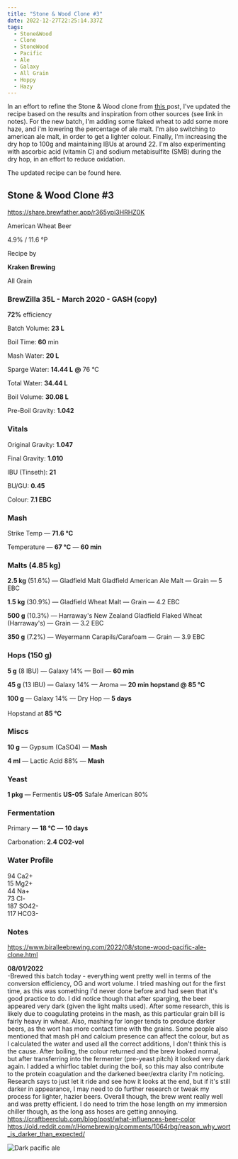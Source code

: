 ```yaml
---
title: "Stone & Wood Clone #3"
date: 2022-12-27T22:25:14.337Z
tags:
  - Stone&Wood
  - Clone
  - StoneWood
  - Pacific
  - Ale
  - Galaxy
  - All Grain
  - Hoppy
  - Hazy
---
```

I﻿n an effort to refine the Stone & Wood clone from [this ](https://krakenbrewing.netlify.app/post/2021-02-25-stone-wood-clone-2/)post, I've updated the recipe based on the results and inspiration from other sources (see link in notes). For the new batch, I'm adding some flaked wheat to add some more haze, and i'm lowering the percentage of ale malt. I'm also switching to american ale malt, in order to get a lighter colour. Finally, I'm increasing the dry hop to 100g and maintaining IBUs at around 22. I'm also experimenting with ascorbic acid (vitamin C) and sodium metabisulfite (SMB) during the dry hop, in an effort to reduce oxidation.

The updated recipe can be found here.

<!--StartFragment-->

## **Stone & Wood Clone #3**

<https://share.brewfather.app/r365ypi3HRHZ0K>

American Wheat Beer

4.9% / 11.6 °P

Recipe by

**Kraken Brewing**

All Grain

### **BrewZilla 35L - March 2020 - GASH (copy)**

**72%** efficiency

Batch Volume: **23 L**

Boil Time: **60** min

Mash Water: **20 L**

Sparge Water: **14.44 L** **@** 76 °C

Total Water: **34.44 L**

Boil Volume: **30.08 L**

Pre-Boil Gravity: **1.042**

### Vitals

Original Gravity: **1.047**

Final Gravity: **1.010**

IBU (Tinseth): **21**

BU/GU: **0.45**

Colour: **7.1 EBC** 

### Mash

Strike Temp — **71.6 °C**

Temperature — **67 °C** — **60 min**

### Malts **(4.85 kg)**

**2.5 kg** (51.6%) — Gladfield Malt Gladfield American Ale Malt — Grain — 5 EBC

**1.5 kg** (30.9%) — Gladfield Wheat Malt — Grain — 4.2 EBC

**500 g** (10.3%) — Harraway's New Zealand Gladfield Flaked Wheat (Harraway's) — Grain — 3.2 EBC

**350 g** (7.2%) — Weyermann Carapils/Carafoam — Grain — 3.9 EBC

### Hops **(150 g)**

**5 g** (8 IBU) — Galaxy 14% — Boil — **60 min**

**45 g** (13 IBU) — Galaxy 14% — Aroma — **20 min hopstand @ 85 °C**

**100 g** — Galaxy 14% — Dry Hop — **5 days**\
\
Hopstand at **85 °C**

### Miscs

**10 g** — Gypsum (CaSO4) — **Mash**

**4 ml** — Lactic Acid 88% — **Mash**

### Yeast

**1 pkg** — Fermentis **US-05** Safale American 80%

### Fermentation

Primary — **18 °C** — **10 days**

Carbonation: **2.4 CO2-vol**

### Water Profile

94 Ca2+\
15 Mg2+\
44 Na+\
73 Cl-\
187 SO42-\
117 HCO3-

<!--EndFragment-->

### Notes

<https://www.biralleebrewing.com/2022/08/stone-wood-pacific-ale-clone.html>

**0﻿8/01/2022**\
-﻿Brewed this batch today - everything went pretty well in terms of the conversion efficiency, OG and wort volume. I tried mashing out for the first time, as this was something I'd never done before and had seen that it's good practice to do. I did notice though that after sparging, the beer appeared very dark (given the light malts used). After some research, this is likely due to coagulating proteins in the mash, as this particular grain bill is fairly heavy in wheat. A﻿lso, mashing for longer tends to produce darker beers, as the wort has more contact time with the grains. Some people also mentioned that mash pH and calcium presence can affect the colour, but as I calculated the water and used all the correct additions, I don't think this is the cause.  After boiling, the colour returned and the brew looked normal, but after transferring into the fermenter (pre-yeast pitch) it looked very dark again. I added a whirfloc tablet during the boil, so this may also contribute to the protein coagulation and the darkened beer/extra clarity i'm noticing. Research says to just let it ride and see how it looks at the end, but if it's still darker in appearance, I may need to do further research or tweak my process for lighter, hazier beers. Overall though, the brew went really well and was pretty efficient. I do need to trim the hose length on my immersion chiller though, as the long ass hoses are getting annoying.\
<https://craftbeerclub.com/blog/post/what-influences-beer-color>\
<https://old.reddit.com/r/Homebrewing/comments/1064rbg/reason_why_wort_is_darker_than_expected/>

![Dark pacific ale](/img/zk55jwx.jpeg "Dark pacific ale")